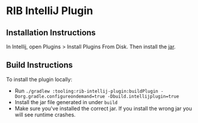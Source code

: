 # RIB IntelliJ Plugin

## Installation Instructions

In Intellij, open Plugins > Install Plugins From Disk. Then install the [jar](https://github.com/uber/RIBs/raw/master/android/tooling/rib-intellij-plugin/deploy/rib-intellij-plugin.jar).

## Build Instructions

To install the plugin locally:
* Run `./gradlew :tooling:rib-intellij-plugin:buildPlugin -Dorg.gradle.configureondemand=true -Dbuild.intellijplugin=true`
* Install the jar file generated in under `build`
* Make sure you've installed the correct jar. If you install the wrong jar you will see runtime crashes.
